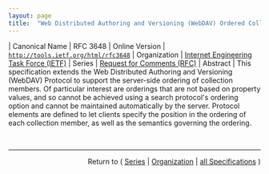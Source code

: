 ```yaml
---
layout: page
title:  "Web Distributed Authoring and Versioning (WebDAV) Ordered Collections Protocol"
---
```


| Canonical Name | RFC 3648
| Online Version | [`http://tools.ietf.org/html/rfc3648`](http://tools.ietf.org/html/rfc3648)
| Organization | [Internet Engineering Task Force (IETF)](..)
| Series | [Request for Comments (RFC)](.)
| Abstract | This specification extends the Web Distributed Authoring and Versioning (WebDAV) Protocol to support the server-side ordering of collection members. Of particular interest are orderings that are not based on property values, and so cannot be achieved using a search protocol's ordering option and cannot be maintained automatically by the server. Protocol elements are defined to let clients specify the position in the ordering of each collection member, as well as the semantics governing the ordering.

<br/>
<hr/>

<p style="text-align: right">Return to ( <a href="./">Series</a> | <a href="../">Organization</a> | <a href="../../">all Specifications</a> )</p>
